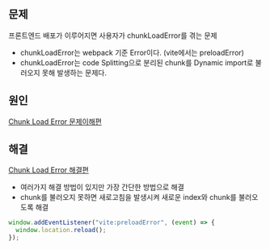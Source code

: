 ## 문제

프론트엔드 배포가 이루어지면 사용자가 chunkLoadError를 겪는 문제

- chunkLoadError는 webpack 기준 Error이다. (vite에서는 preloadError)
- chunkLoadError는 code Splitting으로 분리된 chunk를 Dynamic import로 불러오지 못해 발생하는 문제다.

## 원인

[Chunk Load Error 문제이해편](https://sa02045.github.io/chunk-load-error/)

## 해결

[Chunk Load Error 해결편](<https://sa02045.github.io/chunk-load-error(2)/>)

- 여러가지 해결 방법이 있지만 가장 간단한 방법으로 해결
- chunk를 불러오지 못하면 새로고침을 발생시켜 새로운 index와 chunk를 불러오도록 해결

```ts
window.addEventListener("vite:preloadError", (event) => {
  window.location.reload();
});
```

